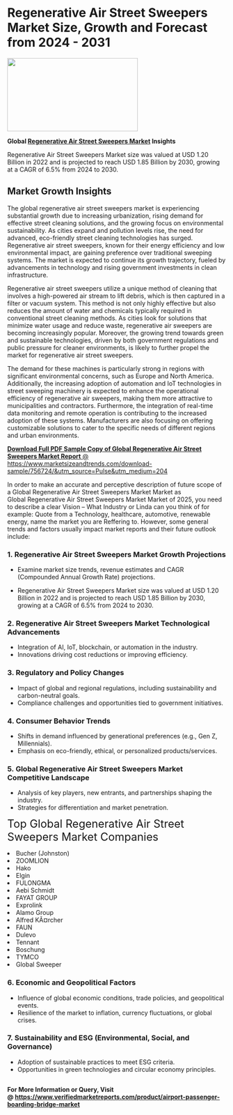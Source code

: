 <H1>Regenerative Air Street Sweepers Market Size, Growth and Forecast from 2024 - 2031</H1><img class="aligncenter size-medium wp-image-584254" src="https://thirdeyenews.in/wp-content/uploads/2024/09/Global-Market-Research-300x168.jpeg" alt="" width="300" height="168" /><p><strong>Global&nbsp;<a href="https://www.marketsizeandtrends.com/download-sample/756724/&amp;utm_source=Pulse&amp;utm_medium=204">Regenerative Air Street Sweepers Market</a> Insights</strong></p><p>Regenerative Air Street Sweepers Market size was valued at USD 1.20 Billion in 2022 and is projected to reach USD 1.85 Billion by 2030, growing at a CAGR of 6.5% from 2024 to 2030.</p><p><h2>Market Growth Insights</h2> <p>The global regenerative air street sweepers market is experiencing substantial growth due to increasing urbanization, rising demand for effective street cleaning solutions, and the growing focus on environmental sustainability. As cities expand and pollution levels rise, the need for advanced, eco-friendly street cleaning technologies has surged. Regenerative air street sweepers, known for their energy efficiency and low environmental impact, are gaining preference over traditional sweeping systems. The market is expected to continue its growth trajectory, fueled by advancements in technology and rising government investments in clean infrastructure.</p> <p><a href="#"></a></p> <p>Regenerative air street sweepers utilize a unique method of cleaning that involves a high-powered air stream to lift debris, which is then captured in a filter or vacuum system. This method is not only highly effective but also reduces the amount of water and chemicals typically required in conventional street cleaning methods. As cities look for solutions that minimize water usage and reduce waste, regenerative air sweepers are becoming increasingly popular. Moreover, the growing trend towards green and sustainable technologies, driven by both government regulations and public pressure for cleaner environments, is likely to further propel the market for regenerative air street sweepers.</p> <p>The demand for these machines is particularly strong in regions with significant environmental concerns, such as Europe and North America. Additionally, the increasing adoption of automation and IoT technologies in street sweeping machinery is expected to enhance the operational efficiency of regenerative air sweepers, making them more attractive to municipalities and contractors. Furthermore, the integration of real-time data monitoring and remote operation is contributing to the increased adoption of these systems. Manufacturers are also focusing on offering customizable solutions to cater to the specific needs of different regions and urban environments.</p> <p><a href="#"></p><p><span class=""><strong>Download Full PDF Sample Copy of Global Regenerative Air Street Sweepers Market Report</strong> @ <a href="https://www.marketsizeandtrends.com/download-sample/756724/&amp;utm_source=Pulse&amp;utm_medium=204" target="_blank">https://www.marketsizeandtrends.com/download-sample/756724/&amp;utm_source=Pulse&amp;utm_medium=204</a></span></p><p>In order to make an accurate and perceptive description of future scope of a Global&nbsp;Regenerative Air Street Sweepers Market Market as Global&nbsp;Regenerative Air Street Sweepers Market Market of 2025, you need to describe a clear Vision &ndash; What Industry or Linda can you think of for example: Quote from a Technology, healthcare, automotive, renewable energy, name the market you are Reffering to. However, some general trends and factors usually impact market reports and their future outlook include:</p><h3>1.&nbsp;<strong>Regenerative Air Street Sweepers Market Growth Projections</strong></h3><ul><li>Examine market size trends, revenue estimates and CAGR (Compounded Annual Growth Rate) projections.</li><li><p>Regenerative Air Street Sweepers Market size was valued at USD 1.20 Billion in 2022 and is projected to reach USD 1.85 Billion by 2030, growing at a CAGR of 6.5% from 2024 to 2030.</p></li></ul><h3>2.&nbsp;<strong>Regenerative Air Street Sweepers Market Technological Advancements</strong></h3><ul><li>Integration of AI, IoT, blockchain, or automation in the industry.</li><li>Innovations driving cost reductions or improving efficiency.</li></ul><h3>3.&nbsp;<strong>Regulatory and Policy Changes</strong></h3><ul><li>Impact of global and regional regulations, including sustainability and carbon-neutral goals.</li><li>Compliance challenges and opportunities tied to government initiatives.</li></ul><h3>4.&nbsp;<strong>Consumer Behavior Trends</strong></h3><ul><li>Shifts in demand influenced by generational preferences (e.g., Gen Z, Millennials).</li><li>Emphasis on eco-friendly, ethical, or personalized products/services.</li></ul><h3>5.&nbsp;<strong>Global Regenerative Air Street Sweepers Market Competitive Landscape</strong></h3><ul><li>Analysis of key players, new entrants, and partnerships shaping the industry.</li><li>Strategies for differentiation and market penetration.</li></ul><p data-pm-slice="1 1 []"><span style="color: inherit; font-family: inherit; font-size: 25px;">Top Global Regenerative Air Street Sweepers Market Companies</span></p><div class="" data-test-id=""><p><li>Bucher (Johnston)</li><li> ZOOMLION</li><li> Hako</li><li> Elgin</li><li> FULONGMA</li><li> Aebi Schmidt</li><li> FAYAT GROUP</li><li> Exprolink</li><li> Alamo Group</li><li> Alfred KÃ¤rcher</li><li> FAUN</li><li> Dulevo</li><li> Tennant</li><li> Boschung</li><li> TYMCO</li><li> Global Sweeper</li></p></div><h3>6.&nbsp;<strong>Economic and Geopolitical Factors</strong></h3><ul><li>Influence of global economic conditions, trade policies, and geopolitical events.</li><li>Resilience of the market to inflation, currency fluctuations, or global crises.</li></ul><h3>7.&nbsp;<strong>Sustainability and ESG (Environmental, Social, and Governance)</strong></h3><ul><li>Adoption of sustainable practices to meet ESG criteria.</li><li>Opportunities in green technologies and circular economy principles.</li></ul><h2><strong style="font-size: 14px;">For More Information or Query, Visit @&nbsp;</strong><a style="background-color: #ffffff; font-size: 14px;" href="https://www.marketsizeandtrends.com/report/regenerative-air-street-sweepers-market/" target="_blank">https://www.verifiedmarketreports.com/product/airport-passenger-boarding-bridge-market</a></h2>

